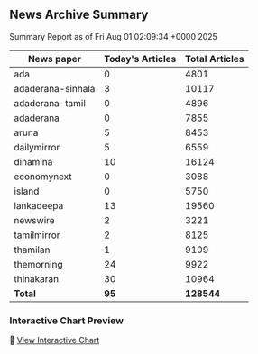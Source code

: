 <!-- @format -->

## News Archive Summary

Summary Report as of Fri Aug 01 02:09:34 +0000 2025

| News paper         | Today's Articles | Total Articles |
|--------------------|------------------|----------------|
| ada               | 0          | 4801        |
| adaderana-sinhala               | 3          | 10117        |
| adaderana-tamil               | 0          | 4896        |
| adaderana               | 0          | 7855        |
| aruna               | 5          | 8453        |
| dailymirror               | 5          | 6559        |
| dinamina               | 10          | 16124        |
| economynext               | 0          | 3088        |
| island               | 0          | 5750        |
| lankadeepa               | 13          | 19560        |
| newswire               | 2          | 3221        |
| tamilmirror               | 2          | 8125        |
| thamilan               | 1          | 9109        |
| themorning               | 24          | 9922        |
| thinakaran               | 30          | 10964        |
| **Total**          | **95**      | **128544** |

### Interactive Chart Preview
🔗 [View Interactive Chart](https://itscharukadeshan.github.io/sl_news_archive_data/news_chart_by_newspaper.html)

